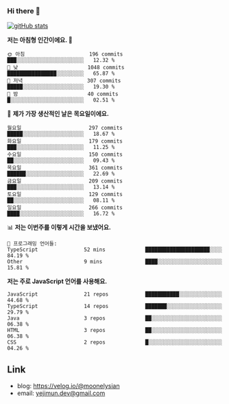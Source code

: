 ### Hi there 👋

<!--
**moonelysian/moonelysian** is a ✨ _special_ ✨ repository because its `README.md` (this file) appears on your GitHub profile.

Here are some ideas to get you started:

- 🔭 I’m currently working on ...
- 🌱 I’m currently learning ...
- 👯 I’m looking to collaborate on ...
- 🤔 I’m looking for help with ...
- 💬 Ask me about ...
- 📫 How to reach me: ...
- 😄 Pronouns: ...
- ⚡ Fun fact: ...
-->

<!-- [![wakatime stats](https://github-readme-stats.vercel.app/api/wakatime?username=moonelysian)](https://github.com/anuraghazra/github-readme-stats) -->

[![gitHub stats](https://github-readme-stats.vercel.app/api?username=moonelysian&show_icons=true)](https://github.com/anuraghazra/github-readme-stats)

<!--START_SECTION:waka-->
**저는 아침형 인간이에요. 🐤** 

```text
🌞 아침                     196 commits         ███░░░░░░░░░░░░░░░░░░░░░░   12.32 % 
🌆 낮　                     1048 commits        ████████████████░░░░░░░░░   65.87 % 
🌃 저녁                     307 commits         █████░░░░░░░░░░░░░░░░░░░░   19.30 % 
🌙 밤　                     40 commits          █░░░░░░░░░░░░░░░░░░░░░░░░   02.51 % 
```
📅 **제가 가장 생산적인 날은 목요일이에요.** 

```text
월요일                      297 commits         █████░░░░░░░░░░░░░░░░░░░░   18.67 % 
화요일                      179 commits         ███░░░░░░░░░░░░░░░░░░░░░░   11.25 % 
수요일                      150 commits         ██░░░░░░░░░░░░░░░░░░░░░░░   09.43 % 
목요일                      361 commits         ██████░░░░░░░░░░░░░░░░░░░   22.69 % 
금요일                      209 commits         ███░░░░░░░░░░░░░░░░░░░░░░   13.14 % 
토요일                      129 commits         ██░░░░░░░░░░░░░░░░░░░░░░░   08.11 % 
일요일                      266 commits         ████░░░░░░░░░░░░░░░░░░░░░   16.72 % 
```


📊 **저는 이번주를 이렇게 시간을 보냈어요.** 

```text
💬 프로그래밍 언어들: 
TypeScript               52 mins             █████████████████████░░░░   84.19 % 
Other                    9 mins              ████░░░░░░░░░░░░░░░░░░░░░   15.81 % 
```

**저는 주로 JavaScript 언어를 사용해요.** 

```text
JavaScript               21 repos            ███████████░░░░░░░░░░░░░░   44.68 % 
TypeScript               14 repos            ███████░░░░░░░░░░░░░░░░░░   29.79 % 
Java                     3 repos             ██░░░░░░░░░░░░░░░░░░░░░░░   06.38 % 
HTML                     3 repos             ██░░░░░░░░░░░░░░░░░░░░░░░   06.38 % 
CSS                      2 repos             █░░░░░░░░░░░░░░░░░░░░░░░░   04.26 % 
```




<!--END_SECTION:waka-->


## Link
- blog: https://velog.io/@moonelysian
- email: yejimun.dev@gmail.com
